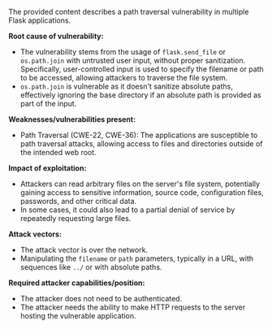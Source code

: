 The provided content describes a path traversal vulnerability in multiple Flask applications.

**Root cause of vulnerability:**
- The vulnerability stems from the usage of `flask.send_file` or `os.path.join` with untrusted user input, without proper sanitization. Specifically, user-controlled input is used to specify the filename or path to be accessed, allowing attackers to traverse the file system.
- `os.path.join` is vulnerable as it doesn't sanitize absolute paths, effectively ignoring the base directory if an absolute path is provided as part of the input.

**Weaknesses/vulnerabilities present:**
- Path Traversal (CWE-22, CWE-36): The applications are susceptible to path traversal attacks, allowing access to files and directories outside of the intended web root.

**Impact of exploitation:**
- Attackers can read arbitrary files on the server's file system, potentially gaining access to sensitive information, source code, configuration files, passwords, and other critical data.
- In some cases, it could also lead to a partial denial of service by repeatedly requesting large files.

**Attack vectors:**
- The attack vector is over the network.
- Manipulating the `filename` or `path` parameters, typically in a URL, with sequences like `../` or with absolute paths.

**Required attacker capabilities/position:**
- The attacker does not need to be authenticated.
- The attacker needs the ability to make HTTP requests to the server hosting the vulnerable application.